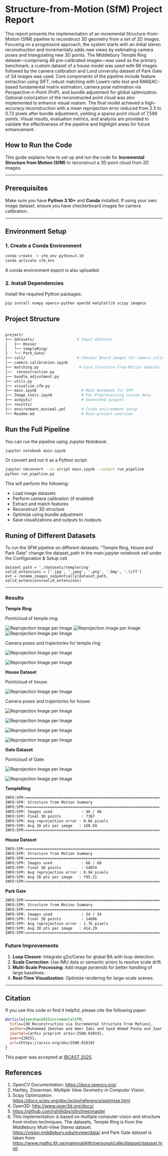 # Structure-from-Motion (SfM) Project Report


This report presents the implementation of an incremental Structure-from-Motion (SfM) pipeline to reconstruct 3D geometry from a set of 2D images. Focusing on a progressive approach, the system starts with an initial stereo reconstruction and incrementally adds new views by estimating camera poses and triangulating new 3D points. The Middlebury Temple Ring dataset—comprising 46 pre-calibrated images—was used as the primary benchmark, a custom dataset of a house model was used with 68 images followed by the camera calibration and Lund university dataset of Park Gate of 34 images was used. Core components of the pipeline include feature extraction using SIFT, robust matching with Lowe’s ratio test and RANSAC-based fundamental matrix estimation, camera pose estimation via Perspective-n-Point (PnP), and bundle adjustment for global optimization. Optional colorization of the reconstructed point cloud was also implemented to enhance visual realism. The final model achieved a high-accuracy reconstruction with a mean reprojection error reduced from 2.5 to 0.72 pixels after bundle adjustment, yielding a sparse point cloud of 7,588 points. Visual results, evaluation metrics, and analysis are provided to validate the effectiveness of the pipeline and highlight areas for future enhancement.

## How to Run the Code 


This guide explains how to set up and run the code for **Incremental Structure from Motion (SfM)** to reconstruct a 3D point cloud from 2D images.

---

## Prerequisites

Make sure you have **Python 3.10+** and **Conda** installed. If using your own image dataset, ensure you have checkerboard images for camera calibration.

---

## Environment Setup

### 1. Create a Conda Environment

```bash
conda create -n sfm_env python=3.10
conda activate sfm_env
```

A conda environment export is also uploaded

### 2. Install Dependencies

Install the required Python packages:

```bash
pip install numpy opencv-python open3d matplotlib scipy imageio
```

## Project Structure
``` bash 

project/
├── datasets/                   # Input datasets
│   ├── House/
│   └── templeRing/
├   └── Park_Gate/
├── cal1/                       # Checker Board images for Camera calibration 
│── camera calibration.ipynb
├── matching.py                  # Core Structure-from-Motion modules
│──  reconstruction.py
├── bundle_adjustment.py
├── utils.py
├── visualize_sfm.py
├── main.ipynb                    # Main Notebook for SFM 
├── Image_tools.ipynb             # For Preprocessing custom data
├── outputs/                      # Generated outputs
├── results/                      
├── environment_minimal.yml       # Conda environment setup 
└── Readme.md                     # Main project overview

```


## Run the Full Pipeline

You can run the pipeline using Jupyter Notebook:

```bash
jupyter notebook main.ipynb

```
Or convert and run it as a Python script:

```bash
jupyter nbconvert --to script main.ipynb --output run_pipeline
python run_pipeline.py
```
This will perform the following:

- Load image datasets
- Perform camera calibration (if enabled)
- Extract and match features
- Reconstruct 3D structure
- Optimize using bundle adjustment
- Save visualizations and outputs to /outputs

## Runing of Different Datasets

To run the SFM pipeline on different datasets: "Temple Ring, House and Park Gate" change the dataset_path in the main jupyter notebook cell under the Configuration & Setup cell 

```
dataset_path = './datasets/templering'
valid_extensions = ['.jpg', '.jpeg', '.png', '.bmp', '.tiff']
ext = rename_images_sequentially(dataset_path, valid_extensions=valid_extensions)

```
---

### Results

**Temple Ring**

Pointcloud of temple ring: 

![Reprojection Image per Image](results/temp_cls.png)
![Reprojection Image per Image](results/clr_temp_cls.png)
![Reprojection Image per Image](results/color_temp_gif.gif)

Camera poses and trajectories for temple ring: 

![Reprojection Image per Image](results/temp_far.png)

![Reprojection Image per Image](results/temp_vid_gif.gif)

**House Dataset**

Pointcloud of house: 

![Reprojection Image per Image](results/house_cls.png)

Camera poses and trajectories for house: 

![Reprojection Image per Image](results/house_far.png)

![Reprojection Image per Image](results/house_clr_2.jpeg)

![Reprojection Image per Image](results/house_clr_3.jpeg)

![Reprojection Image per Image](results/house_vid_clr.gif)

**Gate Dataset**

Pointcloud of Gate: 

![Reprojection Image per Image](results/gate_3D_rec.jpeg)


![Reprojection Image per Image](results/gate_clr_rec.jpeg)



**TempleRing**
```bash
INFO:SFM:============================================================
INFO:SFM: Structure from Motion Summary
INFO:SFM:============================================================
INFO:SFM: Images used             : 46 / 46
INFO:SFM: Final 3D points         : 7387
INFO:SFM: Avg reprojection error : 0.66 pixels
INFO:SFM: Avg 3D pts per image   : 160.59
INFO:SFM:============================================================
```
**House Dataset**
```bash
INFO:SFM:============================================================
INFO:SFM: Structure from Motion Summary
INFO:SFM:============================================================
INFO:SFM: Images used             : 68 / 68
INFO:SFM: Final 3D points         : 54074
INFO:SFM: Avg reprojection error : 0.94 pixels
INFO:SFM: Avg 3D pts per image   : 795.21
INFO:SFM:============================================================

```
**Park Gate**
```bash
INFO:SFM:============================================================
INFO:SFM: Structure from Motion Summary
INFO:SFM:============================================================
INFO:SFM: Images used             : 34 / 34
INFO:SFM: Final 3D points         : 14086
INFO:SFM: Avg reprojection error : 1.76 pixels
INFO:SFM: Avg 3D pts per image   : 414.29
INFO:SFM:============================================================

```


### Future Improvements  
1. **Loop Closure**: Integrate g2o/Ceres for global BA with loop detection.  
2. **Scale Correction**: Use IMU data or semantic priors to resolve scale drift.  
3. **Multi-Scale Processing**: Add image pyramids for better handling of large baselines.  
4. **Real-Time Visualization**: Optimize rendering for large-scale scenes.  

---

## Citation

If you use this code or find it helpful, please cite the following paper:

```bibtex
@article{zeeshan2025incrementalSfM,
  title={3D Reconstruction via Incremental Structure From Motion},
  author={Muhammad Zeeshan and Umer Zaki and Syed Ahmed Pasha and Zaar Khizar},
  journal={arXiv preprint arXiv:2508.01019},
  year={2025},
  url={https://arxiv.org/abs/2508.01019}
}
```

This paper was accepted at [IBCAST 2025](https://www.ibcast.org.pk/).

## References  
1. OpenCV Documentation: https://docs.opencv.org/   
2. Hartley, Zisserman. *Multiple View Geometry in Computer Vision*.  
3. Scipy Optimization: https://docs.scipy.org/doc/scipy/reference/optimize.html   
4. Open3D: http://www.open3d.org/docs/  
5. https://github.com/rshilliday/sfm/tree/master
6. This implementation is based on multiple computer vision and structure from motion techniques. The datasets, Temple Ring is from the Middlebury Multi-View Stereo dataset. https://vision.middlebury.edu/mview/data/ and Park Gate dataset is taken from https://www.maths.lth.se/matematiklth/personal/calle/dataset/dataset.html
